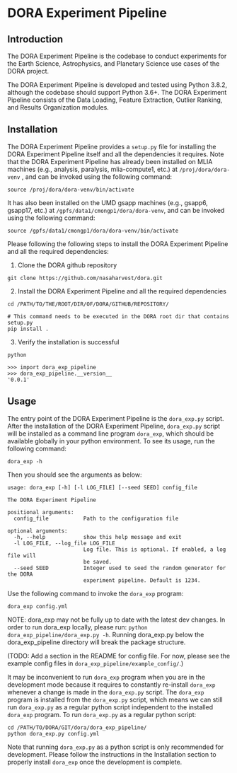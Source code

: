 # DORA Experiment Pipeline #

## Introduction ## 
The DORA Experiment Pipeline is the codebase to conduct experiments for the 
Earth Science, Astrophysics, and Planetary Science use cases of the DORA 
project. 

The DORA Experiment Pipeline is developed and tested using Python 3.8.2, 
although the codebase should support Python 3.6+. The DORA Experiment Pipeline 
consists of the Data Loading, Feature Extraction, Outlier Ranking, and Results 
Organization modules. 

## Installation ## 
The DORA Experiment Pipeline provides a `setup.py` file for installing the DORA 
Experiment Pipeline itself and all the dependencies it requires. Note that the 
DORA Experiment Pipeline has already been installed on MLIA machines (e.g., 
analysis, paralysis, mlia-compute1, etc.) at `/proj/dora/dora-venv` , and can be 
invoked using the following command:

```
source /proj/dora/dora-venv/bin/activate
```

It has also been installed on the UMD gsapp machines (e.g., gsapp6, gsapp17, 
etc.) at `/gpfs/data1/cmongp1/dora/dora-venv`, and can be invoked using the
following command:

```
source /gpfs/data1/cmongp1/dora/dora-venv/bin/activate
```

Please following the following steps to install the DORA Experiment Pipeline and 
all the required dependencies:

1. Clone the DORA github repository

```
git clone https://github.com/nasaharvest/dora.git
```

2. Install the DORA Experiment Pipeline and all the required dependencies

```
cd /PATH/TO/THE/ROOT/DIR/OF/DORA/GITHUB/REPOSITORY/

# This command needs to be executed in the DORA root dir that contains setup.py
pip install .
```

3. Verify the installation is successful

```
python

>>> import dora_exp_pipeline
>>> dora_exp_pipeline.__version__
'0.0.1'
```

## Usage ##
The entry point of the DORA Experiment Pipeline is the `dora_exp.py` script. 
After the installation of the DORA Experiment Pipeline, `dora_exp.py` script 
will be installed as a command line program `dora_exp`, which should be 
available globally in your python environment. To see its usage, run the 
following command: 

```
dora_exp -h
``` 

Then you should see the arguments as below:

```
usage: dora_exp [-h] [-l LOG_FILE] [--seed SEED] config_file

The DORA Experiment Pipeline

positional arguments:
  config_file           Path to the configuration file

optional arguments:
  -h, --help            show this help message and exit
  -l LOG_FILE, --log_file LOG_FILE
                        Log file. This is optional. If enabled, a log file will 
                        be saved.
  --seed SEED           Integer used to seed the random generator for the DORA 
                        experiment pipeline. Default is 1234.
``` 

Use the following command to invoke the `dora_exp` program:

```
dora_exp config.yml
```

NOTE: dora_exp may not be fully up to date with the latest dev changes.  In order to run dora_exp locally, please run: `python dora_exp_pipeline/dora_exp.py -h`.  Running dora_exp.py below the dora_exp_pipeline directory will break the package structure.


(TODO: Add a section in the README for config file. For now, please see the 
example config files in `dora_exp_pipeline/example_config/`.)

It may be inconvenient to run `dora_exp` program when you are in the development 
mode because it requires to constantly re-install `dora_exp` whenever a change 
is made in the `dora_exp.py` script. The `dora_exp` program is installed from 
the `dora_exp.py` script, which means we can still run `dora_exp.py` as a 
regular python script independent to the installed `dora_exp` program. To run 
`dora_exp.py` as a regular python script:

```
cd /PATH/TO/DORA/GIT/dora/dora_exp_pipeline/
python dora_exp.py config.yml
```

Note that running `dora_exp.py` as a python script is only recommended for 
development. Please follow the instructions in the Installation section to 
properly install `dora_exp` once the development is complete.  
